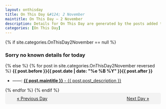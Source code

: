 ```yaml
---
layout: onthisday
title: On This Day &#124; 2 November
maintitle: On This Day — 2 November
description: Details for On This Day are generated by the posts added to the website so the content is subject to changes/updates over time.
categories: [On This Day]
---
```


{% if site.categories.OnThisDay2November == null %}
<h3>Sorry no known details for today</h3>
{% else %}
{% for post in site.categories.OnThisDay2November reversed %}
<strong>{{ post.before }}{{ post.date | date: "%e %B %Y" }}{{ post.after }}</strong>
<ul>
<li> ——: <a class="{{ post.class }}" href="{{ post.url }}"><strong>{{ post.maintitle }}</strong> - {{ post.post_description }}</a></li>
</ul>
{% endfor %}
{% endif %}

<div style="background-color: #f3f3f3; padding: 10px; border-radius: 5px; text-align: center; display: flex; justify-content: space-evenly;">
<a href="/onthisday/11/11-01">« Previous Day</a>
<span style="visibility:hidden;">[ Visit Leap Year February 29 ]</span>
<a href="/onthisday/11/11-03">Next Day »</a>
</div>
